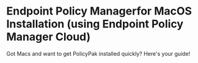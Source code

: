 # Endpoint Policy Managerfor MacOS Installation (using Endpoint Policy Manager Cloud)

Got Macs and want to get PolicyPak installed quickly? Here's your guide!
